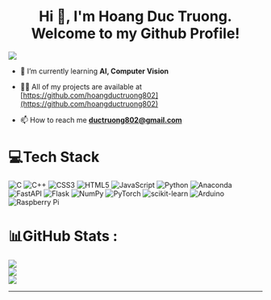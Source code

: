 <h1 align="center">Hi 👋, I'm Hoang Duc Truong. Welcome to my Github Profile!</h1>
<!-- <h3 align="center">Currently, the main field I am studying and researching is Computer Vision.</h3> -->

[![](https://visitcount.itsvg.in/api?id=hoangductruong802&icon=5&color=1)](https://visitcount.itsvg.in)

- 🌱 I’m currently learning **AI, Computer Vision**

- 👨‍💻 All of my projects are available at [https://github.com/hoangductruong802](https://github.com/hoangductruong802)

- 📫 How to reach me **ductruong802@gmail.com**


# 💻Tech Stack
![C](https://img.shields.io/badge/c-%2300599C.svg?style=for-the-badge&logo=c&logoColor=white) ![C++](https://img.shields.io/badge/c++-%2300599C.svg?style=for-the-badge&logo=c%2B%2B&logoColor=white) ![CSS3](https://img.shields.io/badge/css3-%231572B6.svg?style=for-the-badge&logo=css3&logoColor=white) ![HTML5](https://img.shields.io/badge/html5-%23E34F26.svg?style=for-the-badge&logo=html5&logoColor=white) ![JavaScript](https://img.shields.io/badge/javascript-%23323330.svg?style=for-the-badge&logo=javascript&logoColor=%23F7DF1E) ![Python](https://img.shields.io/badge/python-3670A0?style=for-the-badge&logo=python&logoColor=ffdd54) ![Anaconda](https://img.shields.io/badge/Anaconda-%2344A833.svg?style=for-the-badge&logo=anaconda&logoColor=white) ![FastAPI](https://img.shields.io/badge/FastAPI-005571?style=for-the-badge&logo=fastapi) ![Flask](https://img.shields.io/badge/flask-%23000.svg?style=for-the-badge&logo=flask&logoColor=white) ![NumPy](https://img.shields.io/badge/numpy-%23013243.svg?style=for-the-badge&logo=numpy&logoColor=white) ![PyTorch](https://img.shields.io/badge/PyTorch-%23EE4C2C.svg?style=for-the-badge&logo=PyTorch&logoColor=white) ![scikit-learn](https://img.shields.io/badge/scikit--learn-%23F7931E.svg?style=for-the-badge&logo=scikit-learn&logoColor=white) ![Arduino](https://img.shields.io/badge/-Arduino-00979D?style=for-the-badge&logo=Arduino&logoColor=white) ![Raspberry Pi](https://img.shields.io/badge/-RaspberryPi-C51A4A?style=for-the-badge&logo=Raspberry-Pi)
# 📊GitHub Stats :
![](https://github-readme-stats.vercel.app/api?username=hoangductruong802&theme=nightowl&hide_border=true&include_all_commits=false&count_private=false)<br/>
![](https://github-readme-streak-stats.herokuapp.com/?user=hoangductruong802&theme=nightowl&hide_border=true)<br/>
![](https://github-readme-stats.vercel.app/api/top-langs/?username=hoangductruong802&theme=nightowl&hide_border=true&include_all_commits=false&count_private=false&layout=compact)

---


